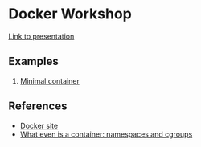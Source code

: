 # Docker Workshop

[Link to presentation](presentation/index.html)

## Examples

1. [Minimal container](examples/01-minimal-container)

## References

* [Docker site](https://docker.com)
* [What even is a container: namespaces and cgroups](https://jvns.ca/blog/2016/10/10/what-even-is-a-container/)
